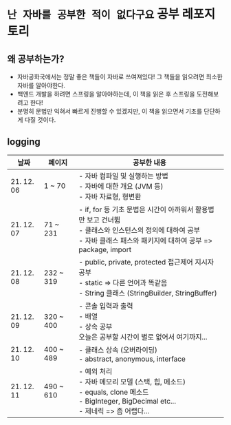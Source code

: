 # `난 자바를 공부한 적이 없다구요` 공부 레포지토리

## 왜 공부하는가?

- 자바공화국에서는 정말 좋은 책들이 자바로 쓰여져있다! 그 책들을 읽으려면 최소한 자바를 알아야한다.
- 백엔드 개발을 하려면 스프링을 알아야하는데, 이 책을 읽은 후 스프링을 도전해보려고 한다!
- 분명히 문법만 익혀서 빠르게 진행할 수 있겠지만, 이 책을 읽으면서 기초를 단단하게 다질 것이다.

## logging

| 날짜       | 페이지    | 공부한 내용                                                                                                                                                                 |
| ---------- | --------- | --------------------------------------------------------------------------------------------------------------------------------------------------------------------------- |
| 21. 12. 06 | 1 ~ 70    | - 자바 컴파일 및 실행하는 방법<br/>- 자바에 대한 개요 (JVM 등)<br/>- 자바 자료형, 형변환                                                                                    |
| 21. 12. 07 | 71 ~ 231  | - if, for 등 기초 문법은 시간이 아까워서 활용법만 보고 건너뜀<br/>- 클래스와 인스턴스의 정의에 대하여 공부<br/>- 자바 클래스 패스와 패키지에 대하여 공부 => package, import |
| 21. 12. 08 | 232 ~ 319 | - public, private, protected 접근제어 지시자 공부<br/>- static => 다른 언어과 똑같음<br/>- String 클래스 (StringBuilder, StringBuffer)                                      |
| 21. 12. 09 | 320 ~ 400 | - 콘솔 입력과 출력<br/>- 배열<br/>- 상속 공부<br/> 오늘은 공부할 시간이 별로 없어서 여기까지...                                                                             |
| 21. 12. 10 | 400 ~ 489 | - 클래스 상속 (오버라이딩)<br/>- abstract, anonymous, interface<br/>                                                                                                        |
| 21. 12. 11 | 490 ~ 610 | - 예외 처리<br/>- 자바 메모리 모델 (스택, 힙, 메소드)<br/>- equals, clone 메소드<br/>- BigInteger, BigDecimal etc...<br/>- 제네릭 => 좀 어렵다...                           |
